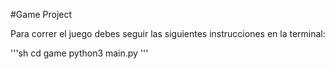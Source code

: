 #Game Project

Para correr el juego debes seguir las siguientes instrucciones en la terminal:

'''sh
cd game
python3 main.py
'''


